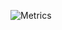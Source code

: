 ![Metrics](https://metrics.lecoq.io/DamianoPellegrini?template=classic&isocalendar=1&languages=1&habits=1&fortune=1&achievements=1&introduction=1&isocalendar.duration=full-year&languages.limit=8&languages.threshold=2%25&languages.colors=github&languages.sections=most-used&languages.details=bytes-size%2C%20percentage&languages.indepth=false&languages.analysis.timeout=15&languages.categories=markup%2C%20programming&languages.recent.categories=markup%2C%20programming&languages.recent.load=300&languages.recent.days=14&habits.from=200&habits.days=14&habits.facts=true&habits.charts=true&habits.charts.type=classic&habits.trim=false&achievements.threshold=B&achievements.secrets=true&achievements.display=detailed&achievements.limit=0&introduction.title=true&config.timezone=Europe%2FRome)
